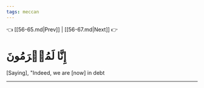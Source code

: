 ```yaml
---
tags: meccan
---
```


👈 [[56-65.md|Prev]] | [[56-67.md|Next]] 👉

# إِنَّا لَمُغۡرَمُونَ

[Saying], "Indeed, we are [now] in debt

---

